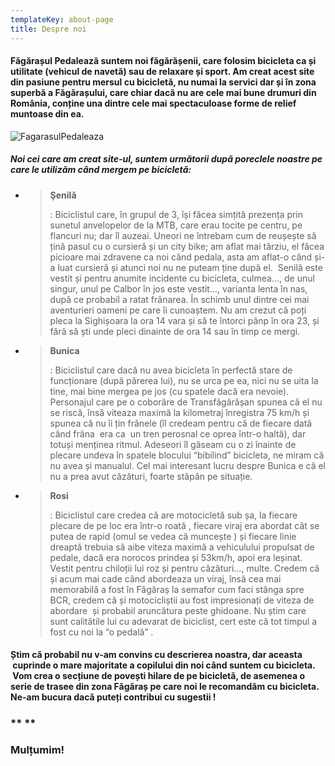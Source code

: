 ```yaml
---
templateKey: about-page
title: Despre noi
---
```

#### Făgărașul Pedalează suntem noi făgărășenii, care folosim bicicleta ca și utilitate (vehicul de navetă) sau de relaxare și sport. Am creat acest site din pasiune pentru mersul cu bicicletă, nu numai la servici dar și în zona superbă a Făgărașului, care chiar dacă nu are cele mai bune drumuri din România, conține una dintre cele mai spectaculoase forme de relief muntoase din ea.

![FagarasulPedaleaza](/img/stema.jpg)

##### Noi cei care am creat site-ul, suntem următorii după poreclele noastre pe care le utilizăm când mergem pe bicicletă:

* > **Şenilă**
  >
  > : Biciclistul care, în grupul de 3, își făcea simțită prezența prin sunetul anvelopelor de la MTB, care erau tocite pe centru, pe flancuri nu; dar îl auzeai. Uneori ne întrebam cum de reușește să țină pasul cu o cursieră și un city bike; am aflat mai târziu, el făcea picioare mai zdravene ca noi când pedala, asta am aflat-o când și-a luat cursieră și atunci noi nu ne puteam ține după el.  Senilă este vestit și pentru anumite incidente cu bicicleta, culmea…, de unul singur, unul pe Calbor în jos este vestit…, varianta lenta în nas, după ce probabil a ratat frânarea. În schimb unul dintre cei mai aventurieri oameni pe care îi cunoaștem. Nu am crezut că poți pleca la Sighișoara la ora 14 vara și să te întorci pânp în ora 23, și fără să ști unde pleci dinainte de ora 14 sau în timp ce mergi.
* > **Bunica**
  >
  > : Biciclistul care dacă nu avea bicicleta în perfectă stare de funcționare (după părerea lui), nu se urca pe ea, nici nu se uita la tine, mai bine mergea pe jos (cu spatele dacă era nevoie). Personajul care pe o coborâre de Transfăgărășan spunea că el nu se riscă, însă viteaza maximă la kilometraj înregistra 75 km/h și spunea că nu îi țin frânele (îl credeam pentru că de fiecare dată când frâna  era ca  un tren perosnal ce oprea într-o haltă), dar totuși menținea ritmul. Adeseori îl găseam cu o zi înainte de plecare undeva în spatele blocului “bibilind” bicicleta, ne miram că nu avea și manualul. Cel mai interesant lucru despre Bunica e că el nu a prea avut căzături, foarte stăpân pe situație.
* > **Rosi**
  >
  > : Biciclistul care credea că are motocicletă sub șa, la fiecare plecare de pe loc era într-o roată , fiecare viraj era abordat cât se putea de rapid (omul se vedea că muncește ) și fiecare linie dreaptă trebuia să aibe viteza maximă a vehiculului propulsat de pedale, dacă era norocos prindea și 53km/h, apoi era leșinat. Vestit pentru chiloții lui roz și pentru căzături…, multe. Credem că și acum mai cade când abordeaza un viraj, însă cea mai memorabilă a fost în Făgăraș la semafor cum faci stânga spre BCR, credem că și motocicliștii au fost impresionați de viteza de abordare  și probabil aruncătura peste ghidoane. Nu știm care sunt calitătile lui cu adevarat de biciclist, cert este că tot timpul a fost cu noi la “o pedală” .

#### Știm că probabil nu v-am convins cu descrierea noastra, dar aceasta  cuprinde o mare majoritate a copilului din noi când suntem cu bicicleta.  Vom crea o secțiune de povești hilare de pe bicicletă, de asemenea o serie de trasee din zona Făgăraș pe care noi le recomandăm cu bicicleta. Ne-am bucura dacă puteți contribui cu sugestii !

### \*\* \*\*

### **Mulțumim!**
